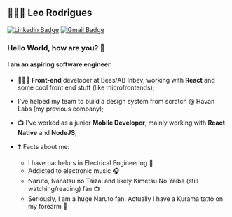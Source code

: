 ## 👨🏾‍💻 Leo Rodrigues
[![Linkedin Badge](https://img.shields.io/badge/-LinkedIn-blue?style=flat-square&logo=Linkedin&logoColor=white&link=https://www.linkedin.com/in/leonardorodriguesf/)](https://www.linkedin.com/in/leonardorodriguesf/)
[![Gmail Badge](https://img.shields.io/badge/-Gmail-c14438?style=flat-square&logo=Gmail&logoColor=white&link=mailto:leo.rf.dev@gmail.com)](mailto:leo.rf.dev@gmail.com)

### Hello World, how are you? 👋
#### I am an aspiring software engineer. 

- 👨🏾‍💻 **Front-end** developer at Bees/AB Inbev, working with **React** and some cool front end stuff (like microfrontends);
- I've helped my team to build a design system from scratch @ Havan Labs (my previous company);
- 📺 I've worked as a junior **Mobile Developer**, mainly working with **React Native** and **NodeJS**;

- ❓ Facts about me: 
  - I have bachelors in Electrical Engineering 🔌
  - Addicted to electronic music 🎧
  - Naruto, Nanatsu no Taizai and likely Kimetsu No Yaiba (still watching/reading) fan 📺
  - Seriously, I am a huge Naruto fan. Actually I have a Kurama tatto on my forearm 🦊
